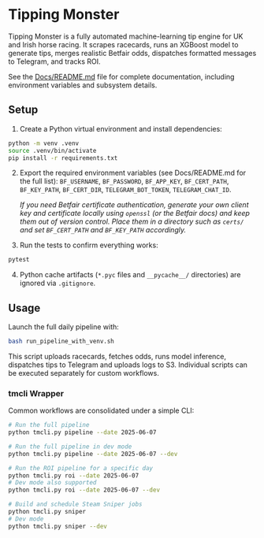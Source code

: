 # Tipping Monster

Tipping Monster is a fully automated machine-learning tip engine for UK and Irish horse racing. It scrapes racecards, runs an XGBoost model to generate tips, merges realistic Betfair odds, dispatches formatted messages to Telegram, and tracks ROI.

See the [Docs/README.md](Docs/README.md) file for complete documentation, including environment variables and subsystem details.

## Setup

1. Create a Python virtual environment and install dependencies:

```bash
python -m venv .venv
source .venv/bin/activate
pip install -r requirements.txt
```

2. Export the required environment variables (see Docs/README.md for the full list):
`BF_USERNAME`, `BF_PASSWORD`, `BF_APP_KEY`, `BF_CERT_PATH`, `BF_KEY_PATH`, `BF_CERT_DIR`, `TELEGRAM_BOT_TOKEN`, `TELEGRAM_CHAT_ID`.

   *If you need Betfair certificate authentication, generate your own client key
   and certificate locally using `openssl` (or the Betfair docs) and keep them
   out of version control. Place them in a directory such as `certs/` and set
   `BF_CERT_PATH` and `BF_KEY_PATH` accordingly.*

3. Run the tests to confirm everything works:

```bash
pytest
```

4. Python cache artifacts (`*.pyc` files and `__pycache__/` directories) are ignored via `.gitignore`.

## Usage

Launch the full daily pipeline with:

```bash
bash run_pipeline_with_venv.sh
```

This script uploads racecards, fetches odds, runs model inference, dispatches tips to Telegram and uploads logs to S3. Individual scripts can be executed separately for custom workflows.

### tmcli Wrapper

Common workflows are consolidated under a simple CLI:

```bash
# Run the full pipeline
python tmcli.py pipeline --date 2025-06-07

# Run the full pipeline in dev mode
python tmcli.py pipeline --date 2025-06-07 --dev

# Run the ROI pipeline for a specific day
python tmcli.py roi --date 2025-06-07
# Dev mode also supported
python tmcli.py roi --date 2025-06-07 --dev

# Build and schedule Steam Sniper jobs
python tmcli.py sniper
# Dev mode
python tmcli.py sniper --dev
```

